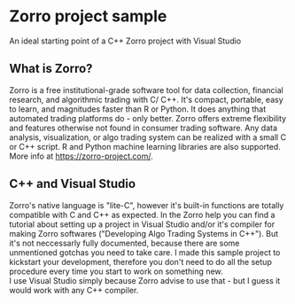 # Zorro project sample
An ideal starting point of a C++ Zorro project with Visual Studio<br />

## What is Zorro?
Zorro is a free institutional-grade software tool for data collection, financial research, and algorithmic trading with C/ C++.  It's compact, portable, easy to learn, and magnitudes faster than R or Python. It does anything that automated trading platforms do - only better. Zorro offers extreme flexibility and features otherwise not found in consumer trading software. Any data analysis, visualization, or algo trading system can be realized with a small C or C++ script. R and Python machine learning libraries are also supported. More info at <https://zorro-project.com/>.

## C++ and Visual Studio
Zorro's native language is "lite-C", however it's built-in functions are totally compatible with C and C++ as expected. In the Zorro help you can find a tutorial about setting up a project in Visual Studio and/or it's compiler for making Zorro softwares ("Developing Algo Trading Systems in C++"). But it's not neccessarly fully documented, because there are some unmentioned gotchas you need to take care. I made this sample project to kickstart your development, therefore you don't need to do all the setup procedure every time you start to work on something new. <br />
I use Visual Studio simply because Zorro advise to use that - but I guess it would work with any C++ compiler.